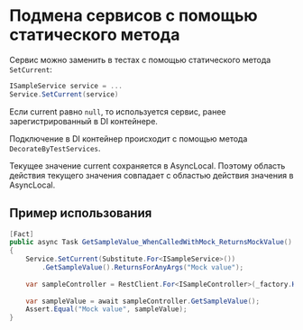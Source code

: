 # Подмена сервисов с помощью статического метода

Сервис можно заменить в тестах с помощью статического метода `SetCurrent`:

```csharp
ISampleService service = ...
Service.SetCurrent(service)
```

Если current равно `null`, то используется сервис, ранее зарегистрированный в DI контейнере.

Подключение в DI контейнер происходит с помощью метода `DecorateByTestServices`.

Текущее значение current сохраняется в AsyncLocal. Поэтому область действия текущего значения совпадает с областью действия значения в AsyncLocal.

## Пример использования

```csharp
[Fact]
public async Task GetSampleValue_WhenCalledWithMock_ReturnsMockValue()
{
    Service.SetCurrent(Substitute.For<ISampleService>())
        .GetSampleValue().ReturnsForAnyArgs("Mock value");
    
    var sampleController = RestClient.For<ISampleController>(_factory.HttpClient);
    
    var sampleValue = await sampleController.GetSampleValue();
    Assert.Equal("Mock value", sampleValue);
}
```